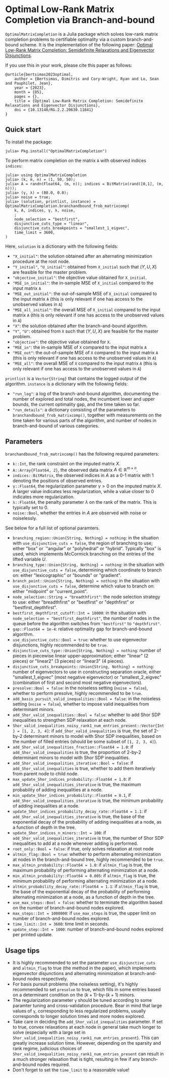 # Optimal Low-Rank Matrix Completion via Branch-and-bound

`OptimalMatrixCompletion` is a Julia package which solves low-rank matrix completion problems to certifiable optimality via a custom branch-and-bound scheme. It is the implementation of the following paper: [Optimal Low-Rank Matrix Completion: Semidefinite Relaxations and Eigenvector Disjunctions](https://optimization-online.org/2023/05/optimal-low-rank-matrix-completion-semidefinite-relaxations-and-eigenvector-disjunctions/).

If you use this in your work, please cite this paper as follows:
    
    @article{bertsimas2023optimal,
        author = {Bertsimas, Dimitris and Cory-Wright, Ryan and Lo, Sean and Pauphilet, Jean},
        year = {2023},
        month = {05},
        pages = {},
        title = {Optimal Low-Rank Matrix Completion: Semidefinite Relaxations and Eigenvector Disjunctions},
        doi = {10.13140/RG.2.2.20630.11841}
    }

## Quick start

To install the package:

    julia> Pkg.install("OptimalMatrixCompletion")

To perform matrix completion on the matrix `A` with observed indices `indices`:

    julia> using OptimalMatrixCompletion
    julia> (k, m, n) = (1, 50, 50);
    julia> A = randn(Float64, (m, n)); indices = BitMatrix(rand([0,1], (m, n)));
    julia> (γ, λ) = (80.0, 0.0);
    julia> noise = true;
    julia> (solution, printlist, instance) = OptimalMatrixCompletion.branchandbound_frob_matrixcomp(
        k, A, indices, γ, λ, noise,
        ;
        node_selection = "bestfirst",
        disjunctive_cuts_type = "linear",
        disjunctive_cuts_breakpoints = "smallest_1_eigvec",
        time_limit = 3600,
    )

Here, `solution` is a dictionary with the following fields:
- `"X_initial"`: the solution obtained after an alternating minimization procedure at the root node.
- `"Y_initial"`, `"U_initial"`: obtained from `X_initial` such that $(Y, U, X)$ are feasible for the master problem.
- `"objective_initial"`: the objective value obtained for `X_initial`.
- `"MSE_in_initial"`: the in-sample MSE of `X_initial` compared to the input matrix `A`
- `"MSE_out_initial"`: the out-of-sample MSE of `X_initial` compared to the input matrix `A`  (this is only relevant if one has access to the unobserved values in `A`)
- `"MSE_all_initial"`: the overall MSE of `X_initial` compared to the input matrix `A`  (this is only relevant if one has access to the unobserved values in `A`)
- `"X"`: the solution obtained after the branch-and-bound algorithm.
- `"Y"`, `"U"`: obtained from `X` such that $(Y, U, X)$ are feasible for the master problem.
- `"objective"`: the objective value obtained for `X`.
- `"MSE_in"`: the in-sample MSE of `X` compared to the input matrix `A`
- `"MSE_out"`: the out-of-sample MSE of `X` compared to the input matrix `A`  (this is only relevant if one has access to the unobserved values in `A`)
- `"MSE_all"`: the overall MSE of `X` compared to the input matrix `A`  (this is only relevant if one has access to the unobserved values in `A`)

`printlist` is a `Vector{String}` that contains the logged output of the algorithm. `instance` is a dictionary with the following fields:
- `"run_log"`: a log of the branch-and-bound algorithm, documenting the number of explored and total nodes, the incumbent lower and upper bounds, the current optimality gap, and the time taken so far.
- `"run_details"`: a dictionary consisting of the parameters to `branchandbound_frob_matrixcomp()`, together with measurements on the time taken for various parts of the algorithm, and number of nodes in branch-and-bound of various categories.

## Parameters

`branchandbound_frob_matrixcomp()` has the following required parameters:

- `k::Int`, the rank constraint on the imputed matrix $X$.
- `A::Array{Float64, 2}`, the observed data matrix $A \in \mathbb{R}^{m \times n}$.
- `indices::BitMatrix`, the observed indices in $A$ as a 0-1 matrix with 1 denoting the positions of observed entries.
- `γ::Float64`, the regularization parameter $\gamma > 0$ on the imputed matrix $X$. A larger value indicates less regularization, while a value closer to 0 indicates more regularization.
- `λ::Float64`, the penalty parameter $\lambda$ on the rank of the matrix. This is typically set to 0.
- `noise::Bool`, whether the entries in $A$ are observed with noise or noiselessly.

See below for a full list of optional paramters.

- `branching_region::Union{String, Nothing} = nothing`: in the situation with `use_disjunctive_cuts = false`, the region of branching to use; either "box" or `"angular" or "polyhedral" or "hybrid". Typically "box" is used, which implements McCormick branching on the entries of the lifted variable $U$.
- `branching_type::Union{String, Nothing} = nothing`: in the situation with `use_disjunctive_cuts = false`, determining which coordinate to branch on: either "lexicographic" or "bounds" or "gradient".
- `branch_point::Union{String, Nothing} = nothing`: in the situation with `use_disjunctive_cuts = false`, determine which value to branch on: either "midpoint" or "current_point".
- `node_selection::String = "breadthfirst"`: the node selection strategy to use: either "breadthfirst" or "bestfirst" or "depthfirst" or "bestfirst_depthfirst".
- `bestfirst_depthfirst_cutoff::Int = 10000`: in the situation with `node_selection = "bestfirst_depthfirst"`, the number of nodes in the queue before the algorithm switches from `"bestfirst"` to `"depthfirst"`.
- `gap::Float64 = 1e-4`: relative optimality gap for branch-and-bound algorithm.
- `use_disjunctive_cuts::Bool = true`: whether to use eigenvector disjunctions, highly recommended to be `true`.
- `disjunctive_cuts_type::Union{String, Nothing} = nothing`: number of pieces in piecewise linear upper-approximation; either "linear" (2 pieces) or "linear2" (3 pieces) or "linear3" (4 pieces).
- `disjunctive_cuts_breakpoints::Union{String, Nothing} = nothing`: number of eigenvectors to use in constructing separation oracle, either "smallest_1_eigvec" (most negative eigenvector) or "smallest_2_eigvec" (combination of first and second most negative eigenvectors).
- `presolve::Bool = false`: in the noiseless setting (`noise = false`), whether to perform presolve, highly recommended to be `true`.
- `add_basis_pursuit_valid_inequalities::Bool = false`: in the noiseless setting (`noise = false`), whether to impose valid inequalities from determinant minors.
- `add_Shor_valid_inequalities::Bool = false`: whether to add Shor SDP inequalities to strengthen SDP relaxation at each node.
- `Shor_valid_inequalities_noisy_rank1_num_entries_present::Vector{Int} = [1, 2, 3, 4]`: if `add_Shor_valid_inequalities` is true, the set of 2-by-2 determinant minors to model with Shor SDP inequalities, based on the number of filled entries (should be some subset of `[1, 2, 3, 4]`).
- `add_Shor_valid_inequalities_fraction::Float64 = 1.0`: if `add_Shor_valid_inequalities` is true, the proportion of 2-by-2 determinant minors to model with Shor SDP inequalities.
- `add_Shor_valid_inequalities_iterative::Bool = false`: if `add_Shor_valid_inequalities` is true, whether to add them iteratively from parent node to child node.
- `max_update_Shor_indices_probability::Float64 = 1.0`: if `add_Shor_valid_inequalities_iterative` is true, the maximum probability of adding inequalities at a node.
- `min_update_Shor_indices_probability::Float64 = 0.1`, if `add_Shor_valid_inequalities_iterative` is true, the minimum probability of adding inequalities at a node.
- `update_Shor_indices_probability_decay_rate::Float64 = 1.1`: if `add_Shor_valid_inequalities_iterative` is true, the base of the exponential decay of the probability of adding inequalities at a node, as a function of depth in the tree.
- `update_Shor_indices_n_minors::Int = 100`: if `add_Shor_valid_inequalities_iterative` is true, the number of Shor SDP inequalities to add at a node whenever adding is performed.
- `root_only::Bool = false`: if true, only solves relaxation at root node
- `altmin_flag::Bool = true`: whether to perform alternating minimization at nodes in the branch-and-bound tree, highly recommended to be `true`.
- `max_altmin_probability::Float64 = 1.0`: if `altmin_flag` is true, the maximum probability of performing alternating minimization at a node.
- `min_altmin_probability::Float64 = 0.005`: if `altmin_flag` is true, the minimum probability of performing alternating minimization at a node.
- `altmin_probability_decay_rate::Float64 = 1.1`: if `altmin_flag` is true, the base of the exponential decay of the probability of performing alternating minimization at a node, as a function of depth in the tree.
- `use_max_steps::Bool = false`: whether to terminate the algorithm based on the number of branch-and-bound nodes explored.
- `max_steps::Int = 1000000`: if `use_max_steps` is true, the upper limit on number of branch-and-bound nodes explored.
- `time_limit::Int = 3600`: time limit in seconds.
- `update_step::Int = 1000`: number of branch-and-bound nodes explored per printed update.

## Usage tips

- It is highly recommended to set the parameter `use_disjunctive_cuts` and `altmin_flag` to true (the method in the paper), which implements eigenvector disjunctions and alternating minimization at branch-and-bound nodes respectively.
- For basis pursuit problems (the noiseless setting), it's highly recommended to set `presolve` to true, which fills in some entries based on a determinant condition on the $(k+1)$-by-$(k+1)$ minors.
- The regularization parameter `γ` should be tuned according to some paramter tuning and cross-validation procedure. Bear in mind that large values of `γ`, corresponding to less regularized problems, usually corresponds to longer solution times and more nodes explored.
- Take care in deciding the `add_Shor_valid_inequalities` parameter. If set to true, convex relaxations at each node in general take much longer to solve (especially with a large set in `Shor_valid_inequalities_noisy_rank1_num_entries_present`). This can greatly increase solution time. However, depending on the sparsity and rank regime, judicious choices of `Shor_valid_inequalities_noisy_rank1_num_entries_present` can result in a much stronger relaxation that is tight, resulting in few if any branch-and-bound nodes required.
- Don't forget to set the `time_limit` to a reasonable value!
